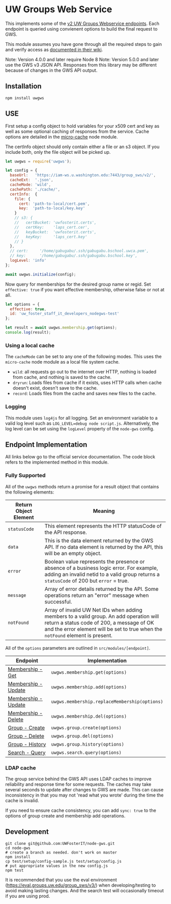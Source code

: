 # UW Groups Web Service

This implements some of the [v2 UW Groups Webservice endpoints](https://wiki.cac.washington.edu/display/infra/Groups+Web+Service+REST+API). Each endpoint is queried using convienent options to build the final request to GWS.

This module assumes you have gone through all the required steps to gain and verify access as [documented in their wiki](https://wiki.cac.washington.edu/display/infra/Groups+Web+Service+REST+API).

Note: Version 4.0.0 and later require Node 8
Note: Version 5.0.0 and later use the GWS v3 JSON API. Responses from this library may be different because of changes in the GWS API output.

## Installation

    npm install uwgws

## USE

First setup a config object to hold variables for your x509 cert and key as well as some optional caching of responses from the service. Cache options are detailed in the [micro-cache](https://www.npmjs.com/package/micro-cache) node module.

The certInfo object should only contain either a file or an s3 object. If you include both, only the file object will be picked up.

```JavaScript
let uwgws = require('uwgws');

let config = {
  baseUrl:   'https://iam-ws.u.washington.edu:7443/group_sws/v2/',
  cacheExt:  '.json',
  cacheMode: 'wild',
  cachePath: './cache/',
  certInfo:  {
    file: {
      cert: 'path-to-local/cert.pem',
      key:  'path-to-local/key.key'
    }
    // s3: {
    //   certBucket: 'uwfosterit.certs',
    //   certKey:    'laps_cert.cer',
    //   keyBucket:  'uwfosterit.certs',
    //   keyKey:     'laps_cert.key'
    // }
  },
  // cert:     '/home/gabugabu/.ssh/gabugabu.bschool.uwca.pem',
  // key:      '/home/gabugabu/.ssh/gabugabu.bschool.key',
  logLevel: 'info'
};

await uwgws.initialize(config);
```

Now query for memberships for the desired group name or regid. Set `effective: true` if you want effective membership, otherwise false or not at all.

```JavaScript
let options = {
  effective: true,
  id: 'uw_foster_staff_it_developers_nodegws-test'
};

let result = await uwgws.membership.get(options);
console.log(result);
```

### Using a local cache

The `cacheMode` can be set to any one of the following modes. This uses the `micro-cache` node module as a local file system cache.

- `wild`: all requests go out to the internet over HTTP, nothing is loaded from cache, and nothing is saved to the cache.
- `dryrun`: Loads files from cache if it exists, uses HTTP calls when cache doesn't exist, doesn't save to the cache.
- `record`: Loads files from the cache and saves new files to the cache.

### Logging

This module uses `log4js` for all logging. Set an environment variable to a valid log level such as `LOG_LEVEL=debug node script.js`. Alternatively, the log level can be set using the `logLevel` property of the `node-gws` config.

## Endpoint Implementation

All links below go to the official service documentation. The code block refers to the implemented method in this module.

### Fully Supported

All of the `uwgws` methods return a promise for a result object that contains the following elements:

Return Object Element | Meaning
---------- | ---------------
`statusCode` | This element represents the HTTP statusCode of the API response.
`data` | This is the data element returned by the GWS API. If no data element is returned by the API, this will be an empty object.
`error` | Boolean value represents the presence or absence of a business logic error. For example, adding an invalid netid to a valid group returns a `statusCode` of 200 but `error` = true.
`message` | Array of error details returned by the API. Some operations return an "error" message when successful.
`notFound` | Array of invalid UW Net IDs when adding members to a valid group. An add operation will return a status code of 200, a message of OK and the error element will be set to true when the `notFound` element is present.

All of the `options` parameters are outlined in `src/modules/[endpoint]`.

Endpoint  | Implementation
------------- | -------------
[Membership - Get](https://wiki.cac.washington.edu/display/infra/Groups+WebService+Get+Members)  | `uwgws.membership.get(options)`
[Membership - Update](https://wiki.cac.washington.edu/display/infra/Groups+WebService+Update+Members)  | `uwgws.membership.add(options)`
[Membership - Update](https://wiki.cac.washington.edu/display/infra/Groups+WebService+Add+Member)  | `uwgws.membership.replaceMembership(options)`
[Membership - Delete](https://wiki.cac.washington.edu/display/infra/Groups+WebService+Delete+Members)  | `uwgws.membership.del(options)`
[Group - Create](https://wiki.cac.washington.edu/display/infra/Groups+WebService+Create+Group)  | `uwgws.group.create(options)`
[Group - Delete](https://wiki.cac.washington.edu/display/infra/Groups+WebService+Delete+Group)  | `uwgws.group.del(options)`
[Group - History](https://wiki.cac.washington.edu/display/infra/Groups+WebService+Get+History) | `uwgws.group.history(options)`
[Search - Query](https://wiki.cac.washington.edu/display/infra/Groups+WebService+Search) | `uwgws.search.query(options)`

### LDAP cache

The group service behind the GWS API uses LDAP caches to improve reliability and response time for some requests. The caches may take several seconds to update after changes to GWS are made. This can cause inconsistency in that you may not 'read what you wrote' during the time the cache is invalid.

If you need to ensure cache consistency, you can add `sync: true` to the options of group create and membership add operations.

## Development

    git clone git@github.com:UWFosterIT/node-gws.git
    cd node-gws
    # create a branch as needed. don't work on master
    npm install
    cp test/setup/config-sample.js test/setup/config.js
    # put appropriate values in the new config.js
    npm test

It is recommended that you use the eval environment (https://eval.groups.uw.edu/group_sws/v3/) when developing/testing to avoid making lasting changes. And the search test will occasionally timeout if you are using prod.